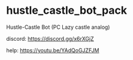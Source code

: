 # hustle_castle_bot_pack
Hustle-Castle Bot (PC Lazy castle analog)

discord: https://discord.gg/x6rXGjZ

help: https://youtu.be/YAdQoGJZFJM
